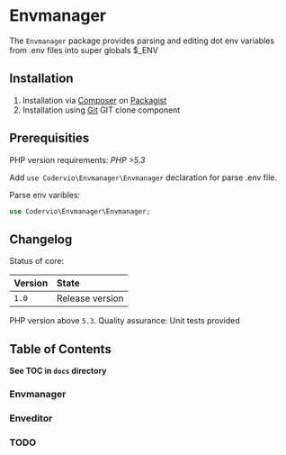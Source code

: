 # Envmanager

The `Envmanager` package provides parsing and editing dot env variables from .env files into super globals $_ENV

## Installation

1. Installation via [Composer](http://www.composer.org) on [Packagist](http://www.packagist.com)
2. Installation using [Git](http://www.github.com) GIT clone component

## Prerequisities

PHP version requirements: _PHP >5.3_

Add `use Codervio\Envmanager\Envmanager` declaration for parse .env file.

Parse env varibles:

```php
use Codervio\Envmanager\Envmanager;


```

## Changelog

Status of core:

| Version       | State                |
| ------------- |:-------------------- |
| `1.0`         | Release version      |

PHP version above `5.3`.
Quality assurance: Unit tests provided

## Table of Contents

__See TOC in `docs` directory__

### Envmanager

### Enveditor

### TODO
